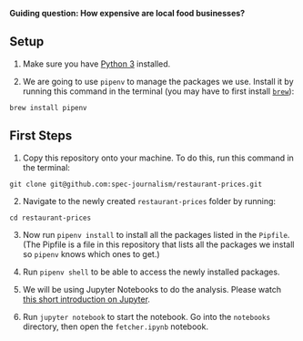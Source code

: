 **Guiding question: How expensive are local food businesses?**

## Setup

1. Make sure you have [Python 3](https://www.python.org/downloads/) installed.

2. We are going to use `pipenv` to manage the packages we use. Install it by running this command in the terminal (you may have to first install [`brew`](https://brew.sh)):
```
brew install pipenv
```

## First Steps

1. Copy this repository onto your machine. To do this, run this command in the terminal:
```
git clone git@github.com:spec-journalism/restaurant-prices.git
```

2. Navigate to the newly created `restaurant-prices` folder by running:
```
cd restaurant-prices
```

3. Now run `pipenv install` to install all the packages listed in the `Pipfile`. (The Pipfile is a file in this repository that lists all the packages we install so `pipenv` knows which ones to get.)

4. Run `pipenv shell` to be able to access the newly installed packages.

5. We will be using Jupyter Notebooks to do the analysis. Please watch [this short introduction on Jupyter](https://www.youtube.com/watch?v=jZ952vChhuI).

6. Run `jupyter notebook` to start the notebook. Go into the `notebooks` directory, then open the `fetcher.ipynb` notebook.
